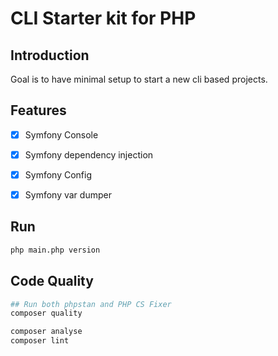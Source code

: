 # CLI Starter kit for PHP

## Introduction
Goal is to have minimal setup to start a new cli based projects.

## Features
- [x] Symfony Console
- [x] Symfony dependency injection
- [x] Symfony Config
- [x] Symfony var dumper


## Run
```bash
php main.php version
```

## Code Quality
```bash
## Run both phpstan and PHP CS Fixer
composer quality

composer analyse
composer lint
```

